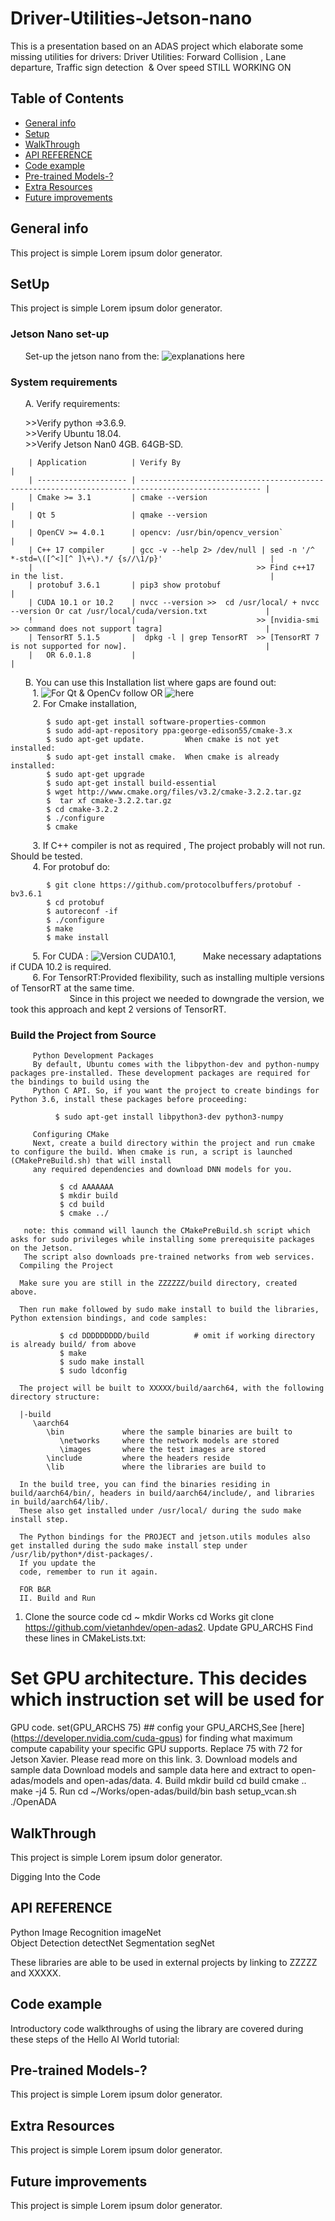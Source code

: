 # Driver-Utilities-Jetson-nano
This is a presentation based on an ADAS project which elaborate some missing utilities for drivers:
Driver Utilities: Forward Collision , Lane departure, Traffic sign detection  &amp; Over speed 
STILL WORKING ON       

## Table of Contents
* [General info](#general-info)
* [Setup](#setup)
* [WalkThrough](#WalkThrough)
* [API REFERENCE](#API-REFERENCE)
* [Code example](#Code-example)
* [Pre-trained Models-?](#Pre-trained-Models-?)
* [Extra Resources](#Extra-Resources)
* [Future improvements](#Future-improvements)
    
## General info
This project is simple Lorem ipsum dolor generator.
## SetUp
This project is simple Lorem ipsum dolor generator.
	
  ### Jetson Nano set-up   

      Set-up the jetson nano from the: ![explanations here](https://developer.nvidia.com/embedded/learn/get-started-jetson-nano-devkit)       
  
  ### System requirements   

      A. Verify requirements:     

         >>Verify python =>3.6.9.             
         >>Verify  Ubuntu 18.04.          
         >>Verify Jetson Nan0 4GB. 64GB-SD.          
       
        | Application          | Verify By                                                                                         |
        | -------------------- | ------------------------------------------------------------------------------------------------- |	
        | Cmake >= 3.1         | cmake --version                                                                                   |
        | Qt 5                 | qmake --version                                                                                   |    
        | OpenCV >= 4.0.1      | opencv: /usr/bin/opencv_version`                                                                 |
        | C++ 17 compiler      | gcc -v --help 2> /dev/null | sed -n '/^ *-std=\([^<][^ ]\+\).*/ {s//\1/p}'                        |                                        
        |                                                  >> Find c++17 in the list.                                              | 
        | protobuf 3.6.1       | pip3 show protobuf                                                                                |
        | CUDA 10.1 or 10.2    | nvcc --version >>  cd /usr/local/ + nvcc --version Or cat /usr/local/cuda/version.txt             |
        !                      |                           >> [nvidia-smi >> command does not support tagra]                       |  
        | TensorRT 5.1.5       |  dpkg -l | grep TensorRT  >> [TensorRT 7 is not supported for now].                               |
        |   OR 6.0.1.8         |                                                                                                   | 


      B. You can use this Installation list where gaps are found out:      
         1.  ![For Qt & OpenCv follow](#https://github.com/vietanhdev/open-adas) OR ![here](#https://github.com/vietanhdev/open-adas)  \
         2.  For Cmake installation, 

            $ sudo apt-get install software-properties-common
            $ sudo add-apt-repository ppa:george-edison55/cmake-3.x
            $ sudo apt-get update.         When cmake is not yet installed:
            $ sudo apt-get install cmake.  When cmake is already installed:
            $ sudo apt-get upgrade
            $ sudo apt-get install build-essential
            $ wget http://www.cmake.org/files/v3.2/cmake-3.2.2.tar.gz
            $  tar xf cmake-3.2.2.tar.gz
            $ cd cmake-3.2.2
            $ ./configure
            $ cmake

         3. If C++ compiler is not as required , The project probably will not run. Should be tested.  
         4. For protobuf do: 

            $ git clone https://github.com/protocolbuffers/protobuf -bv3.6.1 
            $ cd protobuf
            $ autoreconf -if  
            $ ./configure
            $ make
            $ make install      
            
         5. For CUDA :  ![Version CUDA10.1](#https://medium.com/@exesse/cuda-10-1-installation-on-ubuntu-18-04-lts-d04f89287130), 
                        Make necessary adaptations if CUDA 10.2 is required.     
         6. For TensorRT:Provided flexibility, such as installing multiple versions of TensorRT at the same time.    
                         Since in this project we needed to downgrade the version, we took this approach and kept 2 versions of TensorRT. 
    
   ### Build the Project from Source  

         Python Development Packages
         By default, Ubuntu comes with the libpython-dev and python-numpy packages pre-installed. These development packages are required for the bindings to build using the 
         Python C API. So, if you want the project to create bindings for Python 3.6, install these packages before proceeding:

              $ sudo apt-get install libpython3-dev python3-numpy

         Configuring CMake
         Next, create a build directory within the project and run cmake to configure the build. When cmake is run, a script is launched (CMakePreBuild.sh) that will install 
         any required dependencies and download DNN models for you.

               $ cd AAAAAAA   
               $ mkdir build
               $ cd build
               $ cmake ../

       note: this command will launch the CMakePreBuild.sh script which asks for sudo privileges while installing some prerequisite packages on the Jetson. 
       The script also downloads pre-trained networks from web services.
      Compiling the Project

      Make sure you are still in the ZZZZZZ/build directory, created above.

      Then run make followed by sudo make install to build the libraries, Python extension bindings, and code samples:

               $ cd DDDDDDDDD/build          # omit if working directory is already build/ from above
               $ make
               $ sudo make install
               $ sudo ldconfig

      The project will be built to XXXXX/build/aarch64, with the following directory structure:

      |-build
         \aarch64
            \bin             where the sample binaries are built to
               \networks     where the network models are stored
               \images       where the test images are stored
            \include         where the headers reside
            \lib             where the libraries are build to

      In the build tree, you can find the binaries residing in build/aarch64/bin/, headers in build/aarch64/include/, and libraries in build/aarch64/lib/. 
      These also get installed under /usr/local/ during the sudo make install step.

      The Python bindings for the PROJECT and jetson.utils modules also get installed during the sudo make install step under /usr/lib/python*/dist-packages/. 
      If you update the 
      code, remember to run it again.    
      
      FOR B&R 
      II. Build and Run
1. Clone the source code
cd ~
mkdir Works
cd Works
git clone https://github.com/vietanhdev/open-adas2. Update GPU_ARCHS
Find these lines in CMakeLists.txt:
# Set GPU architecture. This decides which instruction set will be used for
GPU code.
set(GPU_ARCHS 75) ## config your GPU_ARCHS,See [here]
(https://developer.nvidia.com/cuda-gpus) for finding what maximum compute
capability your specific GPU supports.
Replace 75 with 72 for Jetson Xavier. Please read more on this link.
3. Download models and sample data
Download models and sample data here and extract to open-adas/models and open-adas/data.
4. Build
mkdir build
cd build
cmake ..
make -j4
5. Run
cd ~/Works/open-adas/build/bin
bash setup_vcan.sh
./OpenADA
 
 ## WalkThrough
This project is simple Lorem ipsum dolor generator.
		    
   Digging Into the Code

## API REFERENCE
Python
  Image Recognition 	imageNet 	
  Object Detection 	 detectNet
  Segmentation 	 	 segNet

  These libraries are able to be used in external projects by linking to ZZZZZ and XXXXX.

## Code example
  Introductory code walkthroughs of using the library are covered during these steps of the Hello AI World tutorial:
  
## Pre-trained Models-?
This project is simple Lorem ipsum dolor generator.

## Extra Resources
This project is simple Lorem ipsum dolor generator.

## Future improvements
This project is simple Lorem ipsum dolor generator.
	

  
    
    

